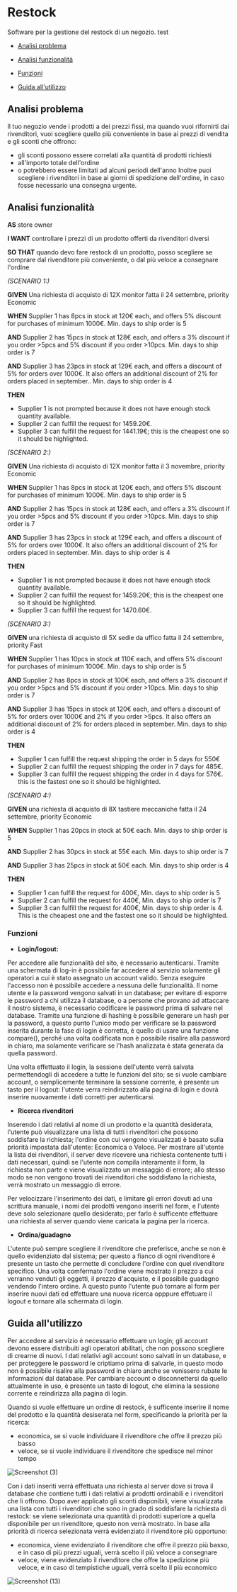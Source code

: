 # Restock

Software per la gestione del restock di un negozio. test

- [Analisi problema](/README.md#analisi-problema)

- [Analisi funzionalità](/README.md#analisi-funzionalità)

- [Funzioni](/README.md#funzioni)

- [Guida all'utilizzo](/README.md#guida-allutilizzo)


## Analisi problema

Il tuo negozio vende i prodotti a dei prezzi fissi, ma quando vuoi rifornirti dai rivenditori, vuoi scegliere quello più conveniente in base ai prezzi di vendita e gli sconti che offrono: 
- gli sconti possono essere correlati alla quantità di prodotti richiesti
- all'importo totale dell'ordine
- o potrebbero essere limitati ad alcuni periodi dell'anno
Inoltre puoi scegliere i rivenditori in base ai giorni di spedizione dell'ordine, in caso fosse necessario una consegna urgente.

## Analisi funzionalità
<b>AS</b> store owner

<b>I WANT</b> controllare i prezzi di un prodotto offerti da rivenditori diversi

<b>SO THAT</b> quando devo fare restock di un prodotto, posso scegliere se comprare dal rivenditore più conveniente, o dal più veloce a consegnare l'ordine

<i>(SCENARIO 1:)</i>

<b>GIVEN</b> Una richiesta di acquisto di 12X monitor fatta il 24 settembre, priority Economic

<b>WHEN</b> Supplier 1 has 8pcs in stock at 120€ each, and offers 5% discount for purchases of minimum 1000€. Min. days to ship order is 5

<b>AND</b> Supplier 2 has 15pcs in stock at 128€ each, and offers a 3% discount if you order >5pcs and 5% discount if you order >10pcs. Min. days to ship order is 7
  
<b>AND</b> Supplier 3 has 23pcs in stock at 129€ each, and offers a discount of 5% for orders over 1000€. It also offers an additional discount of 2% for orders placed in september.. Min. days to ship order is 4

<b>THEN</b> 
- Supplier 1 is not prompted because it does not have enough stock quantity available.
- Supplier 2 can fulfill the request for 1459.20€.
- Supplier 3 can fulfill the request for 1441.19€; this is the cheapest one so it should be highlighted.


<i>(SCENARIO 2:)</i>

<b>GIVEN</b> Una richiesta di acquisto di 12X monitor fatta il 3 novembre, priority Economic

<b>WHEN</b> Supplier 1 has 8pcs in stock at 120€ each, and offers 5% discount for purchases of minimum 1000€. Min. days to ship order is 5

<b>AND</b> Supplier 2 has 15pcs in stock at 128€ each, and offers a 3% discount if you order >5pcs and 5% discount if you order >10pcs. Min. days to ship order is 7
  
<b>AND</b> Supplier 3 has 23pcs in stock at 129€ each, and offers a discount of 5% for orders over 1000€. It also offers an additional discount of 2% for orders placed in september. Min. days to ship order is 4

<b>THEN</b> 
- Supplier 1 is not prompted because it does not have enough stock quantity available.
- Supplier 2 can fulfill the request for 1459.20€; this is the cheapest one so it should be highlighted.
- Supplier 3 can fulfill the request for 1470.60€.

<i>(SCENARIO 3:)</i>

<b>GIVEN</b> una richiesta di acquisto di 5X sedie da uffico fatta il 24 settembre, priority Fast

<b>WHEN</b> Supplier 1 has 10pcs in stock at 110€ each, and offers 5% discount for purchases of minimum 1000€. Min. days to ship order is 5

<b>AND</b> Supplier 2 has 8pcs in stock at 100€ each, and offers a 3% discount if you order >5pcs and 5% discount if you order >10pcs. Min. days to ship order is 7

<b>AND</b> Supplier 3 has 15pcs in stock at 120€ each, and offers a discount of 5% for orders over 1000€ and 2% if you order >5pcs. It also offers an additional discount of 2% for orders placed in september. Min. days to ship order is 4

<b>THEN</b>
- Supplier 1 can fulfill the request shipping the order in 5 days for 550€
- Supplier 2 can fulfill the request shipping the order in 7 days for 485€.
- Supplier 3 can fulfill the request shipping the order in 4 days for 576€. this is the fastest one so it should be highlighted.

<i>(SCENARIO 4:)</i>

<b>GIVEN</b>  una richiesta di acquisto di 8X tastiere meccaniche fatta il 24 settembre, priority Economic

<b>WHEN</b> Supplier 1 has 20pcs in stock at 50€ each. Min. days to ship order is 5

<b>AND</b> Supplier 2 has 30pcs in stock at 55€ each. Min. days to ship order is 7

<b>AND</b> Supplier 3 has 25pcs in stock at 50€ each. Min. days to ship order is 4

<b>THEN</b>
- Supplier 1 can fulfill the request for 400€, Min. days to ship order is 5
- Supplier 2 can fulfill the request for 440€, Min. days to ship order is 7
- Supplier 3 can fulfill the request for 400€, Min. days to ship order is 4. This is the cheapest one and the fastest one so it should be highlighted.

### Funzioni

- <b>Login/logout:</b>

Per accedere alle funzionalità del sito, è necessario autenticarsi. Tramite una schermata di log-in è possibile far accedere al servizio solamente gli operatori a cui è stato assegnato un account valido. Senza eseguire l'accesso non è possibile accedere a nessuna delle funzionalità. Il nome utente e la password vengono salvati in un database; per evitare di esporre le password a chi utilizza il database, o a persone che provano ad attaccare il nostro sistema, è necessario codificare le password prima di salvare nel database. Tramite una funzione di hashing è possibile generare un hash per la password, a questo punto l'unico modo per verificare se la password inserita durante la fase di login è corretta, è quello di usare una funzione compare(), perché una volta codificata non è possibile risalire alla password in chiaro, ma solamente verificare se l'hash analizzata è stata generata da quella password.

Una volta effettuato il login, la sessione dell'utente verrà salvata permettendogli di accedere a tutte le funzioni del sito; se si vuole cambiare account, o semplicemente terminare la sessione corrente, è presente un tasto per il logout: l'utente verra reindirizzato alla pagina di login e dovrà inserire nuovamente i dati corretti per autenticarsi.

- <b>Ricerca rivenditori</b>

Inserendo i dati relativi al nome di un prodotto e la quantità desiderata, l'utente può visualizzare una lista di tutti i rivenditori che possono soddisfare la richiesta; l'ordine con cui vengono visualizzati è basato sulla priorità impostata dall'utente: Economica o Veloce. Per mostrare all'utente la lista dei rivenditori, il server deve ricevere una richiesta contenente tutti i dati necessari, quindi se l'utente non compila interamente il form, la richiesta non parte e viene visualizzato un messaggio di errore; allo stesso modo se non vengono trovati dei rivenditori che soddisfano la richiesta, verrà mostrato un messaggio di errore. 

Per velocizzare l'inserimento dei dati, e limitare gli errori dovuti ad una scrittura manuale, i nomi dei prodotti vengono inseriti nel form, e l'utente deve solo selezionare quello desiderato; per farlo è sufficente effettuare una richiesta al server quando viene caricata la pagina per la ricerca.

- <b>Ordina/guadagno</b>

L'utente può sempre scegliere il rivenditore che preferisce, anche se non è quello evidenziato dal sistema; per questo a fianco di ogni rivenditore è presente un tasto che permette di concludere l'ordine con quel rivenditore specifico. Una volta comfermato l'ordine viene mostrato il prezzo a cui verranno venduti gli oggetti, il prezzo d'acquisto, e il possibile guadagno vendendo l'intero ordine. A questo punto l'utente può tornare al form per inserire nuovi dati ed effettuare una nuova ricerca opppure effetuare il logout e tornare alla schermata di login.

## Guida all'utilizzo

Per accedere al servizio è necessario effettuare un login; gli account devono essere distribuiti agli operatori abilitati, che non possono scegliere di crearne di nuovi. I dati relativi agli account sono salvati in un database, e per proteggere le password le criptiamo prima di salvarle, in questo modo non è possibile risalire alla password in chiaro anche se venissero rubate le informazioni dal database. Per cambiare account o disconnettersi da quello attualmente in uso, è presente un tasto di logout, che elimina la sessione corrente e reindirizza alla pagina di login.

Quando si vuole effettuare un ordine di restock, è sufficente inserire il nome del prodotto e la quantità desiserata nel form, specificando la priorità per la ricerca: 
- economica, se si vuole individuare il rivenditore che offre il prezzo più basso
- veloce, se si vuole individuare il rivenditore che spedisce nel minor tempo

![Screenshot (3)](https://user-images.githubusercontent.com/90613113/135053101-36ea0f99-0da9-4f37-8473-07d8f0b5ec0f.png)

Con i dati inseriti verrà effettuata una richiesta al server dove si trova il database che contiene tutti i dati relativi ai prodotti ordinabili e i rivenditori che li offrono.
Dopo aver applicato gli sconti disponibili, viene visualizzata una lista con tutti i rivenditori che sono in grado di soddisfare la richiesta di restock: se viene selezionata una quantità di prodotti superiore a quella disponibile per un rivenditore, questo non verrà mostrato.
In base alla priorità di ricerca selezionata verrà evidenziato il rivenditore più opportuno: 
- economica, viene evidenziato il rivenditore che offre il prezzo più basso, e in caso di più prezzi uguali, verrà scelto il più veloce a consegnare
- veloce, viene evidenziato il rivenditore che offre la spedizione più veloce, e in caso di tempistiche uguali, verrà scelto il più economico

![Screenshot (13)](https://user-images.githubusercontent.com/90613113/135273609-214f1b4b-55bc-4013-b4e9-3b8a73eefcfa.png)
